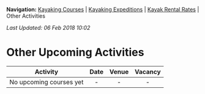 **Navigation:** [Kayaking Courses](index) &#124; [Kayaking Expeditions](expedition) &#124; [Kayak Rental Rates](rental) &#124; Other Activities

_Last Updated: 06 Feb 2018 10:02_
# Other Upcoming Activities

Activity | Date | Venue | Vacancy
:---:|:---:|:---:|:---:
No upcoming courses yet|-|-|-

